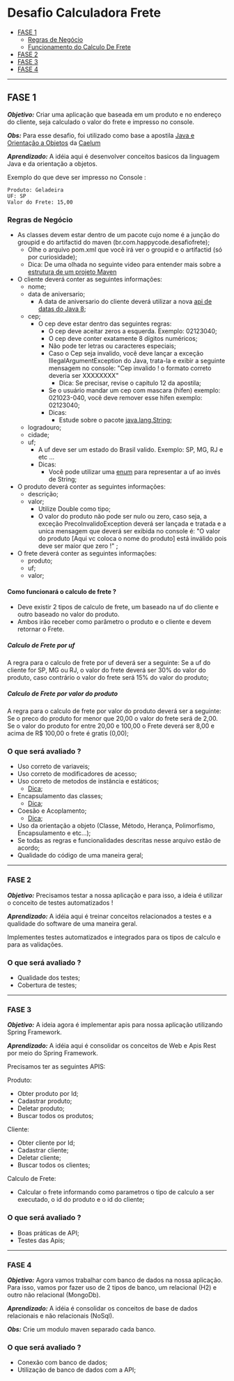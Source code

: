 # Desafio Calculadora Frete

- [FASE 1](#fase-1)
  - [Regras de Negócio](#regras-de-negócio)
  - [Funcionamento do Calculo De Frete](#como-funcionará-o-calculo-de-frete-)
- [FASE 2](#fase-2)
- [FASE 3](#fase-3)
- [FASE 4](#fase-4)

---

## FASE 1

***Objetivo:*** Criar uma aplicação que baseada em um produto e no endereço do cliente, seja calculado o valor do frete e impresso no console.

***Obs:*** Para esse desafio, foi utilizado como base a apostila [Java e Orientação a Objetos](https://www.caelum.com.br/apostila/apostila-java-orientacao-objetos.pdf) da [Caelum](https://www.caelum.com.br/) 

***Aprendizado:*** A idéia aqui é desenvolver conceitos basicos da linguagem Java e da orientação a objetos.

Exemplo do que deve ser impresso no Console :

```
Produto: Geladeira
UF: SP
Valor do Frete: 15,00
```

### Regras de Negócio

- As classes devem estar dentro de um pacote cujo nome é a junção do groupid e do artifactid do maven (br.com.happycode.desafiofrete);
  - Olhe o arquivo pom.xml que você irá ver o groupid e o artifactid (só por curiosidade);
  - Dica: De uma olhada no seguinte video para entender mais sobre a [estrutura de um projeto Maven](https://www.youtube.com/watch?v=ZQICkNszEuI)
- O cliente deverá conter as seguintes informações: 
  - nome;
  - data de aniversario;
    - A data de aniversario do cliente deverá utilizar a nova [api de datas do Java 8](https://www.alura.com.br/artigos/conheca-a-nova-api-de-datas-do-java-8);    
  - cep;
    - O cep deve estar dentro das seguintes regras:
      - O cep deve aceitar zeros a esquerda. Exemplo: 02123040;
      - O cep deve conter exatamente 8 dígitos numéricos;
      - Não pode ter letras ou caracteres especiais;
      - Caso o Cep seja invalido, você deve lançar a exceção IllegalArgumentException do Java, trata-la e exibir a seguinte mensagem no console: "Cep invalido ! o formato correto deveria ser XXXXXXXX"
        - Dica: Se precisar, revise o capitulo 12 da apostila;
      - Se o usuário mandar um cep com mascara (hifen) exemplo: 021023-040, você deve remover esse hifen exemplo: 02123040;
      - Dicas:
          - Estude sobre o pacote [java.lang.String](https://www.devmedia.com.br/java-string-manipulando-metodos-da-classe-string/29862);          
  - logradouro;
  - cidade;
  - uf;
    - A uf deve ser um estado do Brasil valido. Exemplo: SP, MG, RJ e etc ...
    - Dicas:
      - Você pode utilizar uma [enum](https://www.devmedia.com.br/enums-no-java/38764) para representar a uf ao invés de String;      
- O produto deverá conter as seguintes informações:
  - descrição;
  - valor;
    - Utilize Double como tipo;
    - O valor do produto não pode ser nulo ou zero, caso seja, a exceção PrecoInvalidoException deverá ser lançada e tratada e a unica mensagem que deverá ser exibida no console é: "O valor do produto [Aqui vc coloca o nome do produto] está inválido pois deve ser maior que zero !" ;      
- O frete deverá conter as seguintes informações:
  - produto;
  - uf;   
  - valor;

#### Como funcionará o calculo de frete ?

- Deve existir 2 tipos de calculo de frete, um baseado na uf do cliente e outro baseado no valor do produto.
- Ambos irão receber como parâmetro o produto e o cliente e devem retornar o Frete.

##### Calculo de Frete por uf
A regra para o calculo de frete por uf deverá ser a seguinte: Se a uf do cliente for SP, MG ou RJ, o valor do frete deverá ser 30% do valor do produto, caso contrário o valor do frete será 15% do valor do produto;

##### Calculo de Frete por valor do produto

A regra para o calculo de frete por valor do produto deverá ser a seguinte: Se o preco do produto for menor que 20,00 o valor do frete será de 2,00. Se o valor do produto for entre 20,00 e 100,00 o Frete deverá ser 8,00 e acima de R$ 100,00 o frete é gratis (0,00);

### O que será avaliado ?

- Uso correto de variaveis;
- Uso correto de modificadores de acesso;
- Uso correto de metodos de instância e estáticos;
  - [Dica](https://www.devmedia.com.br/trabalhando-com-metodos-em-java/25917);
- Encapsulamento das classes;
  - [Dica](https://www.youtube.com/watch?v=OTO1MBMmH9g);
- Coesão e Acoplamento;
  - [Dica](https://www.devmedia.com.br/entendendo-coesao-e-acoplamento/18538);
- Uso da orientação a objeto (Classe, Método, Herança, Polimorfismo, Encapsulamento e etc...);
- Se todas as regras e funcionalidades descritas nesse arquivo estão de acordo;
- Qualidade do código de uma maneira geral;

---

### FASE 2

***Objetivo:*** Precisamos testar a nossa aplicação e para isso, a ideia é utilizar o conceito de testes automatizados !

***Aprendizado:*** A idéia aqui é treinar conceitos relacionados a testes e a qualidade do software de uma maneira geral.

Implementes testes automatizados e integrados para os tipos de calculo e para as validações.

### O que será avaliado ?

- Qualidade dos testes;
- Cobertura de testes;

---

### FASE 3

***Objetivo:*** A ideia agora é implementar apis para nossa aplicação utilizando Spring Framework.

***Aprendizado:*** A idéia aqui é consolidar os conceitos de Web e Apis Rest por meio do Spring Framework.

Precisamos ter as seguintes APIS:

Produto:

- Obter produto por Id;
- Cadastrar produto;
- Deletar produto;
- Buscar todos os produtos;

Cliente:

- Obter cliente por Id;
- Cadastrar cliente;
- Deletar cliente;
- Buscar todos os clientes;

Calculo de Frete:
- Calcular o frete informando como parametros o tipo de calculo a ser executado, o id do produto e o id do cliente;

### O que será avaliado ?

- Boas práticas de API;
- Testes das Apis;

---

### FASE 4

***Objetivo:*** Agora vamos trabalhar com banco de dados na nossa aplicação. Para isso, vamos por fazer uso de 2 tipos de banco, um relacional (H2) e outro não relacional (MongoDb).

***Aprendizado:*** A idéia é consolidar os conceitos de base de dados relacionais e não relacionais (NoSql).

***Obs:*** Crie um modulo maven separado cada banco. 

### O que será avaliado ?

- Conexão com banco de dados;
- Utilização de banco de dados com a API;
